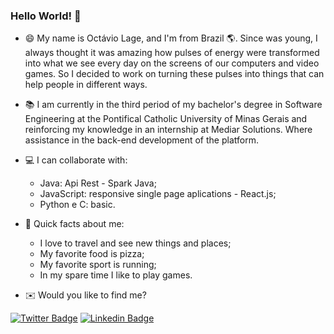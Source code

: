 ### Hello World! 👋

- 😄 My name is Octávio Lage, and I'm from Brazil 🌎. Since was young, I always thought it was amazing how pulses of energy were transformed into what we see every day on the screens of our computers and video games. So I decided to work on turning these pulses into things that can help people in different ways. 

- 📚 I am currently in the third period of my bachelor's degree in Software Engineering at the Pontifical Catholic University of Minas Gerais and reinforcing my knowledge in an internship at Mediar Solutions. Where assistance in the back-end development of the platform.

- 💻 I can collaborate with:
    - Java: Api Rest - Spark Java;
    - JavaScript: responsive single page aplications - React.js;
    - Python e C: basic.

- 🎲 Quick facts about me: 
    - I love to travel and see new things and places;
    - My favorite food is pizza; 
    - My favorite sport is running;
    - In my spare time I like to play games. 

- ✉️ Would you like to find me?
           
[![Twitter Badge](https://img.shields.io/badge/-Twitter-1ca0f1?style=flat-square&labelColor=1ca0f1&logo=twitter&logoColor=white&link=https://twitter.com/lageoctavio)](https://twitter.com/lageoctavio)
[![Linkedin Badge](https://img.shields.io/badge/-LinkedIn-blue?style=flat-square&logo=Linkedin&logoColor=white&link=https://www.linkedin.com/in/octavio-lage)](https://www.linkedin.com/in/octavio-lage)
<!--
**octaviolage/octaviolage** is a ✨ _special_ ✨ repository because its `README.md` (this file) appears on your GitHub profile.

Here are some ideas to get you started:

- 🔭 I’m currently working on ...
- 🌱 I’m currently learning ...
- 👯 I’m looking to collaborate on ...
- 🤔 I’m looking for help with ...
- 💬 Ask me about ...
- 📫 How to reach me: ...
- 😄 Pronouns: ...
- ⚡ Fun fact: ...
-->
